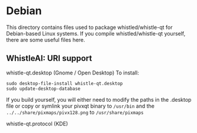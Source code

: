 
Debian
====================
This directory contains files used to package whistled/whistle-qt
for Debian-based Linux systems. If you compile whistled/whistle-qt yourself, there are some useful files here.

## WhistleAI: URI support ##


whistle-qt.desktop  (Gnome / Open Desktop)
To install:

	sudo desktop-file-install whistle-qt.desktop
	sudo update-desktop-database

If you build yourself, you will either need to modify the paths in
the .desktop file or copy or symlink your pivxqt binary to `/usr/bin`
and the `../../share/pixmaps/pivx128.png` to `/usr/share/pixmaps`

whistle-qt.protocol (KDE)
